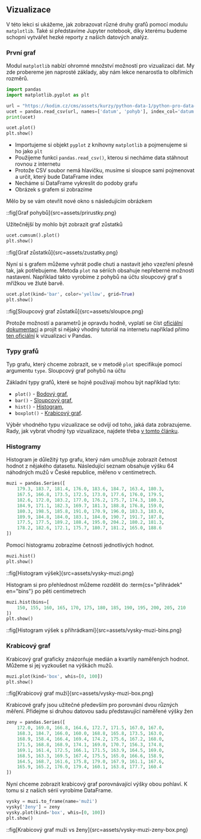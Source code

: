 ## Vizualizace
V této lekci si ukážeme, jak zobrazovat různé druhy grafů pomocí modulu `matplotlib`. Také si představíme Jupyter notebook, díky kterému budeme schopni vytvářet hezké reporty z našich datových analýz.

### První graf

Modul `matplotlib` nabízí ohromné množství možností pro vizualizaci dat. My zde probereme jen naprosté základy, aby nám lekce nenarostla to olbřímích rozměrů.

```py
import pandas
import matplotlib.pyplot as plt

url = "https://kodim.cz/cms/assets/kurzy/python-data-1/python-pro-data-1/vizualizace/ucet.csv"
ucet = pandas.read_csv(url, names=['datum', 'pohyb'], index_col='datum')
print(ucet)

ucet.plot()
plt.show()
```

* Importujeme si objekt `pyplot` z knihovny `matplotlib` a pojmenujeme si ho jako `plt`
* Použijeme funkci `pandas.read_csv()`, kterou si necháme data stáhnout rovnou z internetu
* Protože CSV soubor nemá hlavičku, musíme si sloupce sami pojmenovat a určit, který bude DataFrame index
* Necháme si DataFrame vykreslit do podoby grafu
* Obrázek s grafem si zobrazíme

Mělo by se vám otevřít nové okno s následujícím obrázkem

::fig[Graf pohybů]{src=assets/prirustky.png}

Užitečnější by mohlo být zobrazit graf zůstatků

```py
ucet.cumsum().plot()
plt.show()
```

::fig[Graf zůstatků]{src=assets/zustatky.png}

Nyní si s grafem můžeme vyhrát podle chuti a nastavit jeho vzezření přesně tak, jak potřebujeme. Metoda `plot` na sériích obsahuje nepřeberné možnosti nastavení. Například takto vyrobíme z pohybů na účtu sloupcový graf s mřížkou ve žluté barvě.

```py
ucet.plot(kind='bar', color='yellow', grid=True)
plt.show()
```

::fig[Sloupcový graf zůstatků]{src=assets/sloupce.png}

Protože možností a parametrů je opravdu hodně, vyplatí se číst [oficiální dokumentaci](https://pandas.pydata.org/pandas-docs/stable/reference/api/pandas.Series.plot.html) a projít si nějaký vhodný tutoriál na internetu například přímo [ten oficiální](https://pandas.pydata.org/pandas-docs/stable/user_guide/visualization.html) k vizualizaci v Pandas.

### Typy grafů

Typ grafu, který chceme zobrazit, se v metodě `plot` specifikuje pomocí argumentu `type`. Sloupcový graf pohybů na účtu

Základní typy grafů, které se hojně používají mohou být například tyto:


- `plot()` - [Bodový graf](https://matplotlib.org/api/_as_gen/matplotlib.pyplot.plot.html),
- `bar()` - [Sloupcový graf](https://matplotlib.org/api/_as_gen/matplotlib.pyplot.bar.html),
- `hist()` - [Histogram](https://matplotlib.org/api/_as_gen/matplotlib.pyplot.hist.html),
- `boxplot()` - [Krabicový graf](https://matplotlib.org/api/_as_gen/matplotlib.pyplot.boxplot.html).

Výběr vhodného typu vizualizace se odvíjí od toho, jaká data zobrazujeme. Rady, jak vybrat vhodný typ vizualizace, najdete třeba [v tomto článku](https://blog.hubspot.com/marketing/types-of-graphs-for-data-visualization).

### Histogramy

Histogram je důležitý typ grafu, který nám umožňuje zobrazit četnost hodnot z nějakého datasetu. Následující seznam obsahuje výšku 64 náhodných mužů v České republice, měřeno v centimetrech.

```py
muzi = pandas.Series([
    179.3, 183.7, 181.4, 176.0, 183.6, 184.7, 163.4, 180.3,
    167.5, 166.8, 173.5, 172.5, 173.0, 177.6, 176.0, 179.5,
    182.6, 172.0, 183.2, 177.0, 176.2, 175.7, 174.3, 180.3,
    184.9, 171.1, 182.3, 169.7, 181.3, 188.8, 176.8, 159.0,
    180.3, 198.5, 185.8, 191.0, 170.9, 196.0, 183.3, 183.0,
    189.9, 184.8, 184.0, 183.1, 184.0, 190.7, 191.7, 187.8,
    177.5, 177.5, 189.2, 188.4, 195.0, 204.2, 180.2, 181.3,
    178.2, 182.6, 172.1, 175.7, 180.7, 181.2, 165.0, 188.6
])
```

Pomocí histogramu zobrazíme četnosti jednotlivých hodnot.

```py
muzi.hist()
plt.show()
```

::fig[Histogram výšek]{src=assets/vysky-muzi.png}

Histogram si pro přehlednost můžeme rozdělit do :term{cs="přihrádek" en="bins"} po pěti centimetrech

```py
muzi.hist(bins=[
    150, 155, 160, 165, 170, 175, 180, 185, 190, 195, 200, 205, 210
])
plt.show()
```

::fig[Histogram výšek s přihrádkami]{src=assets/vysky-muzi-bins.png}

### Krabicový graf

Krabicový graf graficky znázorňuje medián a kvartily naměřených hodnot. Můžeme si jej vyzkoušet na výškách mužů.

```py
muzi.plot(kind='box', whis=[0, 100])
plt.show()
```

::fig[Krabicový graf muži]{src=assets/vysky-muzi-box.png}

Krabicové grafy jsou užitečné především pro porovnání dvou různých měření. Přidejme si druhou datovou sadu představující naměřené výšky žen

```py
zeny = pandas.Series([
    172.0, 169.0, 166.8, 164.6, 172.7, 171.5, 167.0, 167.0,
    168.3, 184.7, 166.0, 160.0, 168.8, 165.8, 173.5, 163.0,
    168.9, 158.4, 166.4, 169.4, 174.2, 175.6, 167.2, 168.0,
    171.5, 168.8, 168.9, 174.1, 169.0, 170.7, 156.3, 174.8,
    169.1, 161.4, 172.5, 166.1, 171.5, 163.9, 164.5, 169.0,
    168.5, 163.3, 169.5, 167.4, 175.5, 165.0, 166.6, 158.9,
    164.5, 168.7, 161.6, 175.8, 179.0, 167.9, 161.1, 167.6,
    165.9, 165.2, 176.0, 179.4, 160.1, 163.8, 177.7, 160.4
])
```

Nyní chceme zobrazit krabicový graf porovnávající výšky obou pohlaví. K tomu si z našich sérií vyrobíme DataFrame.

```py
vysky = muzi.to_frame(name='muži')
vysky['ženy'] = zeny
vysky.plot(kind='box', whis=[0, 100])
plt.show()
```

::fig[Krabicový graf muži vs ženy]{src=assets/vysky-muzi-zeny-box.png}

